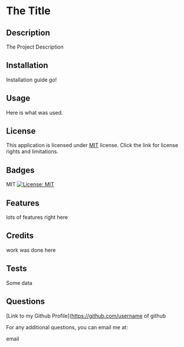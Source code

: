 # The Title

## Description
The Project Description

## Installation
Installation guide go!

## Usage
Here is what was used.
## License 
  This application is licensed under [MIT](https://opensource.org/licenses/MIT) license. Click the link for license rights and limitations.

## Badges
MIT [![License: MIT](https://img.shields.io/badge/License-MIT-yellow.svg)](https://opensource.org/licenses/MIT)

## Features
lots of features right here

## Credits
work was done here

## Tests
Some data

## Questions
[Link to my Github Profile](https://github.com/username of github

For any additional questions, you can email me at:

email
